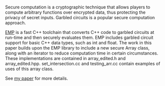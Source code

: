 Secure computation is a cryptographic technique that allows players to compute arbitrary functions over encrypted data, thus protecting the privacy of secret inputs. Garbled circuits is a popular secure computation approach.

[EMP](https://github.com/emp-toolkit) is a fast C++ toolchain that converts C++ code to garbled circuits at run-time and then securely evaluates them. EMP includes garbled circuit support for basic C++ data types, such as int and float. The work in this paper builds upon the EMP library to include a new secure Array class, along with an iterator to reduce computation time in certain circumstances. These implementations are contained in array_edited.h and array_edited.hpp. set_intersection.cc and testing_arr.cc contain examples of uses of this array class.

See [my paper](https://drive.google.com/file/d/1WahTB1pNpuT1eXTBGTfVcJQkLtUb9QIb/view?usp=sharing) for more details.
